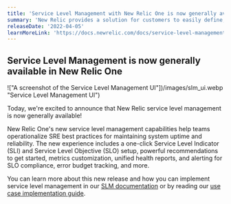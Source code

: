 ```yaml
---
title: 'Service Level Management with New Relic One is now generally available'
summary: 'New Relic provides a solution for customers to easily define, consume, and iterate on their SLIs and SLOs across all applications and infrastructure.'
releaseDate: '2022-04-05'
learnMoreLink: 'https://docs.newrelic.com/docs/service-level-management/intro-slm/'
---
```


## Service Level Management is now generally available in New Relic One

!["A screenshot of the Service Level Management UI"])/images/slm_ui.webp "Service Level Management UI")

Today, we're excited to announce that New Relic service level management is now generally available!

New Relic One's new service level management capabilities help teams operationalize SRE best practices for maintaining system uptime and reliability. The new experience includes a one-click Service Level Indicator (SLI) and Service Level Objective (SLO) setup, powerful recommendations to get started, metrics customization, unified health reports, and alerting for SLO compliance, error budget tracking, and more.

You can learn more about this new release and how you can implement service level management in our [SLM documentation](https://docs.newrelic.com/docs/service-level-management/intro-slm/) or by reading our [use case implementation guide](https://docs.newrelic.com/docs/new-relic-solutions/observability-maturity/uptime-performance-reliability/slm-implementation-guide/).
